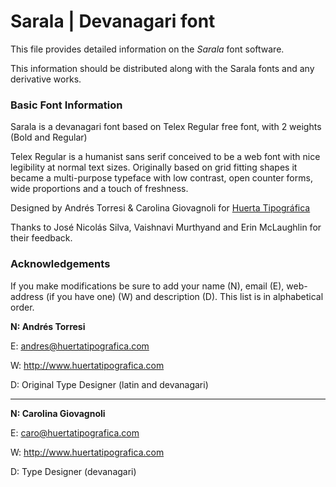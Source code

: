 Sarala | Devanagari font
===================

This file provides detailed information on the *Sarala* font
software.

This information should be distributed along with the Sarala fonts and any
derivative works.

### Basic Font Information
Sarala is a devanagari font based on Telex Regular free font, with 2 weights (Bold and Regular)

Telex Regular is a humanist sans serif conceived to be a web font with nice legibility at normal text sizes. Originally based on grid fitting shapes it became a multi-purpose typeface with low contrast, open counter forms, wide proportions and a touch of freshness.

Designed by Andrés Torresi & Carolina Giovagnoli for [Huerta
Tipográfica](<http://www.huertatipografica.com>)

Thanks to José Nicolás Silva, Vaishnavi Murthyand and Erin McLaughlin for their feedback.

### Acknowledgements

If you make modifications be sure to add your name (N),  email (E), web-address
(if you have one) (W) and  description (D). This list is in alphabetical order.

**N: Andrés Torresi**

E: andres@huertatipografica.com

W: http://www.huertatipografica.com

D: Original Type Designer (latin and devanagari)

---

**N: Carolina Giovagnoli**

E: caro@huertatipografica.com

W: http://www.huertatipografica.com

D: Type Designer (devanagari)


